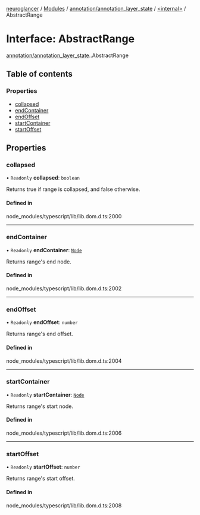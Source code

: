 [neuroglancer](../README.md) / [Modules](../modules.md) / [annotation/annotation\_layer\_state](../modules/annotation_annotation_layer_state.md) / [<internal\>](../modules/annotation_annotation_layer_state._internal_.md) / AbstractRange

# Interface: AbstractRange

[annotation/annotation_layer_state](../modules/annotation_annotation_layer_state.md).[<internal>](../modules/annotation_annotation_layer_state._internal_.md).AbstractRange

## Table of contents

### Properties

- [collapsed](annotation_annotation_layer_state._internal_.AbstractRange.md#collapsed)
- [endContainer](annotation_annotation_layer_state._internal_.AbstractRange.md#endcontainer)
- [endOffset](annotation_annotation_layer_state._internal_.AbstractRange.md#endoffset)
- [startContainer](annotation_annotation_layer_state._internal_.AbstractRange.md#startcontainer)
- [startOffset](annotation_annotation_layer_state._internal_.AbstractRange.md#startoffset)

## Properties

### collapsed

• `Readonly` **collapsed**: `boolean`

Returns true if range is collapsed, and false otherwise.

#### Defined in

node_modules/typescript/lib/lib.dom.d.ts:2000

___

### endContainer

• `Readonly` **endContainer**: [`Node`](../modules/annotation_annotation_layer_state._internal_.md#node)

Returns range's end node.

#### Defined in

node_modules/typescript/lib/lib.dom.d.ts:2002

___

### endOffset

• `Readonly` **endOffset**: `number`

Returns range's end offset.

#### Defined in

node_modules/typescript/lib/lib.dom.d.ts:2004

___

### startContainer

• `Readonly` **startContainer**: [`Node`](../modules/annotation_annotation_layer_state._internal_.md#node)

Returns range's start node.

#### Defined in

node_modules/typescript/lib/lib.dom.d.ts:2006

___

### startOffset

• `Readonly` **startOffset**: `number`

Returns range's start offset.

#### Defined in

node_modules/typescript/lib/lib.dom.d.ts:2008
